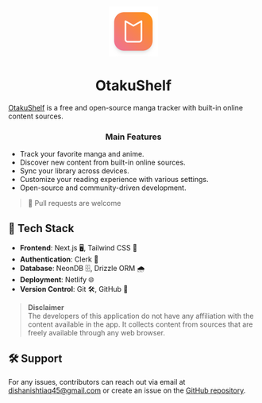 <div align="center">

<img src="public/images/icon.png" alt="App Icon" width="100" height="100">

# OtakuShelf

</div>

[OtakuShelf](https://github.com/dishan1223/otakushelf) is a free and open-source manga tracker with built-in online content sources.

<div align="center">

### Main Features

</div>

- Track your favorite manga and anime.
- Discover new content from built-in online sources.
- Sync your library across devices.
- Customize your reading experience with various settings.
- Open-source and community-driven development.

> 📌 Pull requests are welcome

## 🚀 Tech Stack

- **Frontend**: Next.js 🖥️, Tailwind CSS 🎨
- **Authentication**: Clerk 🔐
- **Database**: NeonDB 🗄️, Drizzle ORM 🌧️
- **Deployment**: Netlify 🌐
- **Version Control**: Git 🛠️, GitHub 🐙

> **Disclaimer**  
> The developers of this application do not have any affiliation with the content available in the app. It collects content from sources that are freely available through any web browser.

## 🛠️ Support

For any issues, contributors can reach out via email at [dishanishtiaq45@gmail.com](mailto:dishanishtiaq45@gmail.com) or create an issue on the [GitHub repository](https://github.com/dishan1223/otakushelf/issues).

